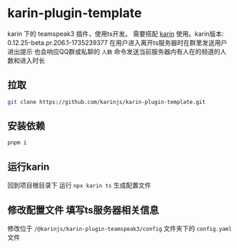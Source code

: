# karin-plugin-template

karin 下的 teamspeak3 插件，使用ts开发。
需要搭配 [karin](https://karin.fun/) 使用。karin版本: 0.12.25-beta.pr.206.1-1735239377
在用户进入离开ts服务器时在群里发送用户进出提示
也会响应QQ群或私聊的 `人数` 命令发送当前服务器内有人在的频道的人数和进入时长

## 拉取

```bash
git clone https://github.com/karinjs/karin-plugin-template.git
```

## 安装依赖

```bash
pnpm i
```

## 运行karin

回到项目根目录下 运行 `npx karin ts` 生成配置文件

## 修改配置文件 填写ts服务器相关信息

修改位于 `/@karinjs/karin-plugin-teamspeak3/config` 文件夹下的 `config.yaml` 文件
